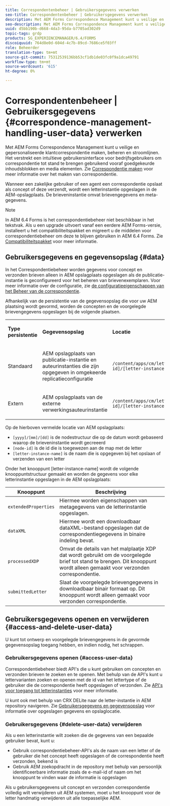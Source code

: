 ```yaml
---
title: Correspondentenbeheer | Gebruikersgegevens verwerken
seo-title: Correspondentenbeheer | Gebruikersgegevens verwerken
description: Met AEM Forms Correspondence Management kunt u veilige en gepersonaliseerde klantcorrespondentie maken, beheren en stroomlijnen. Leer hoe u het opslaan van gegevens voor concepten en verzonden brieven in AEM opslagplaats configureert, toegang krijgt tot opgeslagen gegevens en opgeslagen gegevens verwijdert.
seo-description: Met AEM Forms Correspondence Management kunt u veilige en gepersonaliseerde klantcorrespondentie maken, beheren en stroomlijnen. Leer hoe u het opslaan van gegevens voor concepten en verzonden brieven in AEM opslagplaats configureert, toegang krijgt tot opgeslagen gegevens en opgeslagen gegevens verwijdert.
uuid: d5bb190b-d668-4da3-95da-b7705ad302d9
topic-tags: grdp
products: SG_EXPERIENCEMANAGER/6.4/FORMS
discoiquuid: 764d8e0d-604d-4c7b-89cd-7686ce5f03ff
role: Beheerder
translation-type: tm+mt
source-git-commit: 75312539136bb53cf1db1de03fc0f9a1dca49791
workflow-type: tm+mt
source-wordcount: '615'
ht-degree: 0%

---
```



# Correspondentenbeheer | Gebruikersgegevens {#correspondence-management-handling-user-data} verwerken

Met AEM Forms Correspondence Management kunt u veilige en gepersonaliseerde klantcorrespondentie maken, beheren en stroomlijnen. Het verstrekt een intuïtieve gebruikersinterface voor bedrijfsgebruikers om correspondentie tot stand te brengen gebruikend vooraf goedgekeurde inhoudsblokken en media elementen. Zie [Correspondentie maken](/help/forms/using/create-correspondence.md) voor meer informatie over het maken van correspondentie.

Wanneer een zakelijke gebruiker of een agent een correspondentie opslaat als concept of deze verzendt, wordt een letterinstantie opgeslagen in de AEM-opslagplaats. De brieveninstantie omvat brievengegevens en meta-gegevens.

>[!NOTE]
>
>In AEM 6.4 Forms is het correspondentiebeheer niet beschikbaar in het tekstvak. Als u een upgrade uitvoert vanaf een eerdere AEM Forms-versie, installeert u het compatibiliteitspakket en migreert u de middelen voor correspondentiebeheer om deze te blijven gebruiken in AEM 6.4 Forms. Zie [Compatibiliteitspakket](/help/forms/using/compatibility-package.md) voor meer informatie.

## Gebruikersgegevens en gegevensopslag {#data}

In het Correspondentiebeheer worden gegevens voor concept en verzonden brieven alleen in AEM opslagplaats opgeslagen als de publicatie-instantie is geconfigureerd voor het beheren van brievenexemplaren. Voor meer informatie over de configuratie, zie [de configuratieeigenschappen van het Beheer van de correspondentie](/help/forms/using/cm-configuration-properties.md).

Afhankelijk van de persistentie van de gegevensopslag die voor uw AEM plaatsing wordt gevormd, worden de concepten en de voorgelegde brievengegevens opgeslagen bij de volgende plaatsen.

<table> 
 <tbody>
  <tr>
   <td><p><strong>Type persistentie</strong></p> </td> 
   <td><p><strong>Gegevensopslag</strong></p> </td> 
   <td><p><strong>Locatie</strong></p> </td> 
  </tr>
  <tr>
   <td><p>Standaard</p> </td> 
   <td><p>AEM opslagplaats van publicatie-instantie en auteurinstanties die zijn opgegeven in omgekeerde replicatieconfiguratie</p> </td> 
   <td><p><code>/content/apps/cm/letterInstances/[yyyy]/[mm]/[dd]/[node-id]/[letter-instance-name]/</code> </p> </td> 
  </tr>
  <tr>
   <td><p>Extern</p> </td> 
   <td><p>AEM opslagplaats van de externe verwerkingsauteurinstantie</p> </td> 
   <td><p><code>/content/apps/cm/letterInstances/[yyyy]/[mm]/[dd]/[node-id]/[letter-instance-name]/</code></p> </td> 
  </tr>
 </tbody>
</table>

Op de hierboven vermelde locatie van AEM opslagplaats:

* `[yyyy]/[mm]/[dd]` is de nodestructuur die op de datum wordt gebaseerd waarop de brieveninstantie wordt gecreeerd
* `[node-id]` is de id die is toegewezen aan de map met de letter
* `[letter-instance-name]` is de naam die is opgegeven bij het opslaan of verzenden van een letter

Onder het knooppunt [letter-instance-name] wordt de volgende knooppuntstructuur gemaakt en worden de gegevens voor elke letterinstantie opgeslagen in de AEM opslagplaats:

| Knooppunt | Beschrijving |
|---|---|
| `extendedProperties` | Hiermee worden eigenschappen van metagegevens van de letterinstantie opgeslagen. |
| `dataXML` | Hiermee wordt een downloadbaar dataXML-bestand opgeslagen dat de correspondentiegegevens in binaire indeling bevat. |
| `processedXDP` | Omvat de details van het malplaatje XDP dat wordt gebruikt om de voorgelegde brief tot stand te brengen. Dit knooppunt wordt alleen gemaakt voor verzonden correspondentie. |
| `submittedLetter` | Slaat de voorgelegde brievengegevens in downloadbaar binair formaat op. Dit knooppunt wordt alleen gemaakt voor verzonden correspondentie. |

## Gebruikersgegevens openen en verwijderen {#access-and-delete-user-data}

U kunt tot ontwerp en voorgelegde brievengegevens in de gevormde gegevensopslag toegang hebben, en indien nodig, het schrappen.

### Gebruikersgegevens openen {#access-user-data}

Correspondentiebeheer biedt API&#39;s die u kunt gebruiken om concepten en verzonden brieven te zoeken en te openen. Met behulp van de API&#39;s kunt u lettervarianten zoeken en openen met de id van het lettertype of de gebruiker die de correspondentie heeft opgeslagen of verzonden. Zie [API&#39;s voor toegang tot letterinstanties](/help/forms/using/cm-apis-to-access-letter-instances.md) voor meer informatie.

U kunt ook met behulp van CRX DELite naar de letter-instantie in AEM repository navigeren. Zie [Gebruikersgegevens en gegevensopslag](/help/forms/using/correspondence-management-handling-user-data.md#data) voor informatie over opgeslagen gegevens en opslaglocatie.

### Gebruikersgegevens {#delete-user-data} verwijderen

Als u een letterinstantie wilt zoeken die de gegevens van een bepaalde gebruiker bevat, kunt u:

* Gebruik correspondentiebeheer-API&#39;s als de naam van een letter of de gebruiker die het concept heeft opgeslagen of de correspondentie heeft verzonden, bekend is
* Gebruik AEM zoekopdracht in de repository met behulp van persoonlijk identificeerbare informatie zoals de e-mail-id of naam om het knooppunt te vinden waar de informatie is opgeslagen

Als u gebruikersgegevens uit concept en verzonden correspondentie volledig wilt verwijderen uit AEM systemen, moet u het knooppunt voor de letter handmatig verwijderen uit alle toepasselijke AEM.
